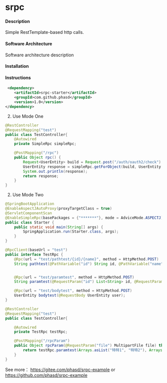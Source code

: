 # srpc

#### Description
Simple RestTemplate-based http calls.

#### Software Architecture
Software architecture description

#### Installation


#### Instructions

```xml
 <dependency>
    <artifactId>srpc-starter</artifactId>
    <groupId>com.github.phasd</groupId>
    <version>1.0</version>
</dependency>
```

2. Use Mode One
```java
@RestController
@RequestMapping("test")
public class TestController{
	@Autowired
	private SimpleRpc simpleRpc;

	@PostMapping("/rpc")
	public Object rpc() {
		Request<UserEntity> build = Request.post("/auth/oauth2/check").body(new UserEntity());
		UserEntity response = simpleRpc.getForObject(build, UserEntity.class);
		System.out.println(response);
		return response;
	}
}
```

2. Use Mode Two

```java
@SpringBootApplication
@EnableAspectJAutoProxy(proxyTargetClass = true)
@ServletComponentScan
@EnableSimpleRpc(basePackages = {"*******"}, mode = AdviceMode.ASPECTJ)
public class Starter {
	public static void main(String[] args) {
		SpringApplication.run(Starter.class, args);
	}
}

@RpcClient(baseUrl = "test")
public interface TestRpc {
	@Rpc(url = "test/pathtest/{id}/{name}", method = HttpMethod.POST)
	String pathtest(@PathVariable("id") String id, @PathVariable("name") String name);


	@Rpc(url = "test/paramtest", method = HttpMethod.POST)
	String paramtest(@RequestParam("id") List<String> id, @RequestParam("name") List<String> name, @RequestPart("file") Resource file);

	@Rpc(url = "test/bodytest", method = HttpMethod.POST)
	UserEntity bodytest(@RequestBody UserEntity user);
}

@RestController
@RequestMapping("test")
public class TestController{

	@Autowired
	private TestRpc testRpc;

	@PostMapping("/rpcParam")
	public Object rpcParam(@RequestParam("file") MultipartFile file) throws IOException {
		return testRpc.paramtest(Arrays.asList("特特1", "特特2"), Arrays.asList("zs", "ls"), resource);
	}
}
```
See more： https://gitee.com/phasd/srpc-example or https://github.com/phasd/srpc-example